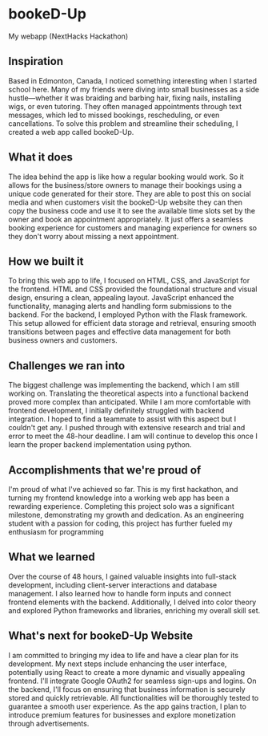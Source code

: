 # bookeD-Up
My webapp (NextHacks Hackathon)
## Inspiration
Based in Edmonton, Canada, I noticed something interesting when I started school here. Many of my friends were diving into small businesses as a side hustle—whether it was braiding and barbing hair, fixing nails, installing wigs, or even tutoring. They often managed appointments through text messages, which led to missed bookings, rescheduling, or even cancellations. To solve this problem and streamline their scheduling, I created a web app called bookeD-Up.

## What it does
The idea behind the app is like how a regular booking would work. So it allows for the business/store owners to manage their bookings using a unique code generated for their store. They are able to post this on social media and when customers visit the bookeD-Up website they can then copy the business code and use it to see the available time slots set by the owner and book an appointment appropriately.
It just offers a seamless booking experience for customers and managing experience for owners so they don't worry about missing a next appointment.

## How we built it
To bring this web app to life, I focused on HTML, CSS, and JavaScript for the frontend. HTML and CSS provided the foundational structure and visual design, ensuring a clean, appealing layout. JavaScript enhanced the functionality, managing alerts and handling form submissions to the backend. For the backend, I employed Python with the Flask framework. This setup allowed for efficient data storage and retrieval, ensuring smooth transitions between pages and effective data management for both business owners and customers.

## Challenges we ran into
The biggest challenge was implementing the backend, which I am still working on. Translating the theoretical aspects into a functional backend proved more complex than anticipated. While I am more comfortable with frontend development, I initially definitely struggled with backend integration. I hoped to find a teammate to assist with this aspect but I couldn't get any. I pushed through with extensive research and trial and error to meet the 48-hour deadline. I am will continue to develop this once I learn the proper backend implementation using python.
## Accomplishments that we're proud of
I'm proud of what I've achieved so far. This is my first hackathon, and turning my frontend knowledge into a working web app has been a rewarding experience. Completing this project solo was a significant milestone, demonstrating my growth and dedication. As an engineering student with a passion for coding, this project has further fueled my enthusiasm for programming

## What we learned
Over the course of 48 hours, I gained valuable insights into full-stack development, including client-server interactions and database management. I also learned how to handle form inputs and connect frontend elements with the backend. Additionally, I delved into color theory and explored Python frameworks and libraries, enriching my overall skill set.

## What's next for bookeD-Up Website
I am committed to bringing my idea to life and have a clear plan for its development. My next steps include enhancing the user interface, potentially using React to create a more dynamic and visually appealing frontend. I'll integrate Google OAuth2 for seamless sign-ups and logins. On the backend, I'll focus on ensuring that business information is securely stored and quickly retrievable. All functionalities will be thoroughly tested to guarantee a smooth user experience. As the app gains traction, I plan to introduce premium features for businesses and explore monetization through advertisements.
